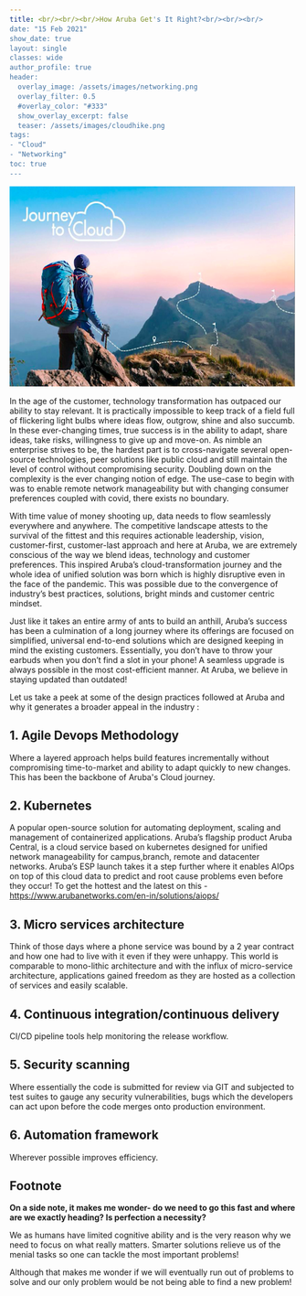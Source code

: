 ```yaml
---
title: <br/><br/><br/>How Aruba Get's It Right?<br/><br/><br/>
date: "15 Feb 2021"
show_date: true
layout: single
classes: wide
author_profile: true
header:
  overlay_image: /assets/images/networking.png
  overlay_filter: 0.5
  #overlay_color: "#333"
  show_overlay_excerpt: false
  teaser: /assets/images/cloudhike.png
tags:
- "Cloud"
- "Networking"
toc: true
---
```


<img src="/assets/images/cloudhike.png" alt="cloudhike" class="inline" width="500" height="350"/>

In the age of the customer, technology transformation has outpaced our ability to stay relevant. It is practically impossible to keep track of a field full of flickering light bulbs where ideas flow, outgrow, shine and also succumb. In these ever-changing times, true success is in the ability to adapt, share ideas, take risks, willingness to give up and move-on. As nimble an enterprise strives to be, the hardest part is to cross-navigate several open-source technologies, peer solutions like public cloud and still maintain the level of control without compromising security. Doubling down on the complexity is the ever changing notion of edge. The use-case to begin with was to enable remote network manageability but with changing consumer preferences coupled with covid, there exists no boundary.



With time value of money shooting up, data needs to flow seamlessly everywhere and anywhere. The competitive landscape attests to the survival of the fittest and this requires actionable leadership, vision, customer-first, customer-last approach and here at Aruba, we are extremely conscious of the way we blend ideas, technology and customer preferences. This inspired Aruba’s cloud-transformation journey and the whole idea of unified solution was born which is highly disruptive even in the face of the pandemic.  This was possible due to the convergence of industry’s best practices, solutions, bright minds and customer centric mindset.



Just like it takes an entire army of ants to build an anthill, Aruba’s success has been a culmination of a long journey where its offerings are focused on simplified, universal end-to-end solutions which are designed keeping in mind the existing customers. Essentially, you don’t have to throw your earbuds when you don’t find a slot in your phone! A seamless upgrade is always possible in the most cost-efficient manner. At Aruba, we believe in staying updated than outdated!

 

Let us take a peek at some of the design practices followed at Aruba and why it generates a broader appeal in the industry :   

   

## 1. Agile Devops Methodology 

Where a layered approach helps build features incrementally without compromising time-to-market and ability to adapt quickly to new changes. This has been the backbone of Aruba's Cloud journey.

## 2. Kubernetes

A popular open-source solution for automating deployment, scaling and management of containerized applications. Aruba’s flagship product Aruba Central, is a cloud service based on kubernetes designed for unified network manageability for campus,branch, remote and datacenter networks. Aruba’s ESP launch takes it a step further where it enables AIOps on top of this cloud data to predict and root cause problems even before they occur!  To get the hottest and the latest on this - https://www.arubanetworks.com/en-in/solutions/aiops/

## 3. Micro services architecture

Think of those days where a phone service was bound by a 2 year contract and how one had to live with it even if they were unhappy. This world is comparable to mono-lithic architecture and with the influx of micro-service architecture, applications gained freedom as they are hosted as a collection of services and easily scalable.

## 4. Continuous integration/continuous delivery

CI/CD pipeline tools help monitoring the release workflow. 


## 5. Security scanning

Where essentially the code is submitted for review via GIT and subjected to test suites to gauge any security vulnerabilities, bugs which the developers can act upon before the code merges onto production environment.


## 6. Automation framework

Wherever possible improves efficiency.


## Footnote 

**On a side note, it makes me wonder- do we need to go this fast and where are we exactly heading? Is perfection a necessity?**

We as humans have limited cognitive ability and is the very reason why we need to focus on what really matters.  Smarter solutions relieve us of the menial tasks so one can tackle the most important problems!  

Although that makes me wonder if we will eventually run out of problems to solve and our only problem would be not being able to find a new problem!
